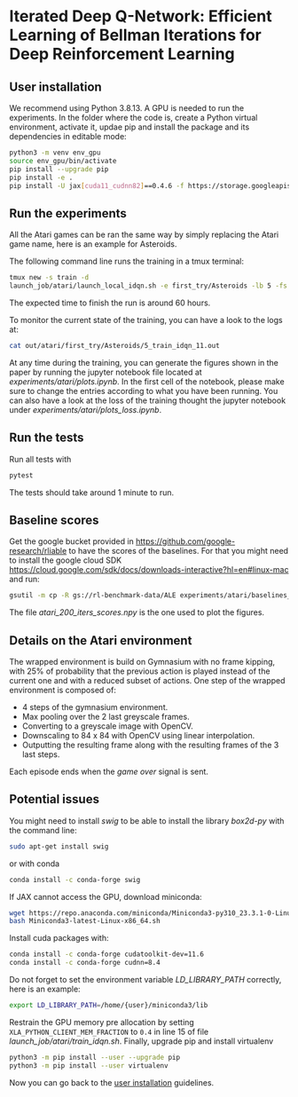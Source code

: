 # Iterated Deep Q-Network: Efficient Learning of Bellman Iterations for Deep Reinforcement Learning

## User installation
We recommend using Python 3.8.13.
A GPU is needed to run the experiments. In the folder where the code is, create a Python virtual environment, activate it, updae pip and install the package and its dependencies in editable mode:
```bash
python3 -m venv env_gpu
source env_gpu/bin/activate
pip install --upgrade pip
pip install -e .
pip install -U jax[cuda11_cudnn82]==0.4.6 -f https://storage.googleapis.com/jax-releases/jax_cuda_releases.html
```

## Run the experiments
All the Atari games can be ran the same way by simply replacing the Atari game name, here is an example for Asteroids.

The following command line runs the training in a tmux terminal:
```Bash
tmux new -s train -d
launch_job/atari/launch_local_idqn.sh -e first_try/Asteroids -lb 5 -fs 1 -ls 1 -ns 1
```
The expected time to finish the run is around 60 hours.

To monitor the current state of the training, you can have a look to the logs at:
```Bash
cat out/atari/first_try/Asteroids/5_train_idqn_11.out
```

At any time during the training, you can generate the figures shown in the paper by running the jupyter notebook file located at *experiments/atari/plots.ipynb*. In the first cell of the notebook, please make sure to change the entries according to what you have been running. You can also have a look at the loss of the training thought the jupyter notebook under *experiments/atari/plots_loss.ipynb*.

## Run the tests
Run all tests with
```Bash
pytest
```
The tests should take around 1 minute to run.

## Baseline scores
Get the google bucket provided in https://github.com/google-research/rliable to have the scores of the baselines. For that you might need to install the google cloud SDK https://cloud.google.com/sdk/docs/downloads-interactive?hl=en#linux-mac and run:
```bash
gsutil -m cp -R gs://rl-benchmark-data/ALE experiments/atari/baselines_scores
```
The file *atari_200_iters_scores.npy* is the one used to plot the figures. 

## Details on the Atari environment
The wrapped environment is build on Gymnasium with no frame kipping, with 25% of probability that the previous action is played instead of the current one and with a reduced subset of actions. 
One step of the wrapped environment is composed of:
- 4 steps of the gymnasium environment.
- Max pooling over the 2 last greyscale frames.
- Converting to a greyscale image with OpenCV.
- Downscaling to 84 x 84 with OpenCV using linear interpolation.
- Outputting the resulting frame along with the resulting frames of the 3 last steps. 

Each episode ends when the _game over_ signal is sent.

## Potential issues
You might need to install _swig_ to be able to install the library _box2d-py_ with the command line:
```bash
sudo apt-get install swig
```
or with conda
```Bash
conda install -c conda-forge swig
```

If JAX cannot access the GPU, download miniconda:
```Bash
wget https://repo.anaconda.com/miniconda/Miniconda3-py310_23.3.1-0-Linux-x86_64.sh
bash Miniconda3-latest-Linux-x86_64.sh
```
Install cuda packages with:
```bash 
conda install -c conda-forge cudatoolkit-dev=11.6
conda install -c conda-forge cudnn=8.4
```
Do not forget to set the environment variable *LD_LIBRARY_PATH* correctly, here is an example:
```bash
export LD_LIBRARY_PATH=/home/{user}/miniconda3/lib
```
Restrain the GPU memory pre allocation by setting ```XLA_PYTHON_CLIENT_MEM_FRACTION``` to ```0.4``` in line 15 of file *launch_job/atari/train_idqn.sh*.
Finally, upgrade pip and install virtualenv
```Bash
python3 -m pip install --user --upgrade pip
python3 -m pip install --user virtualenv
```
Now you can go back to the [user installation](#user-installation) guidelines.